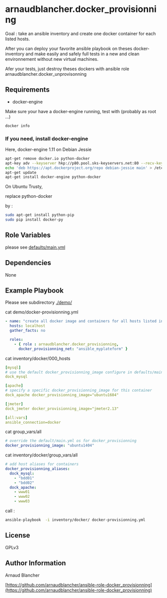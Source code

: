 arnaudblancher.docker_provisionning
===================================

Goal : take an ansible inventory and create one docker container for each listed hosts.

After you can deploy your favorite ansible playbook on theses docker-inventory and make easily and safely full tests in a new and clean environnement without new virtual machines.

Afer your tests, just destroy theses dockers with ansible role arnaudblancher.docker_unprovisonning 

Requirements
------------

- docker-engine

Make sure your have a docker-engine running, test with (probably as root ...)

```bash
docker info
```

### If you need, install docker-engine

Here, docker-engine 1.11 on Debian Jessie

```bash
apt-get remove docker.io python-docker
apt-key adv --keyserver hkp://p80.pool.sks-keyservers.net:80 --recv-keys 58118E89F3A912897C070ADBF76221572C52609D
echo 'deb https://apt.dockerproject.org/repo debian-jessie main' > /etc/apt/sources.list.d/docker.list
apt-get update
apt-get install docker-engine python-docker
```

On Ubuntu Trusty,

replace
 python-docker

by :

```bash
sudo apt-get install python-pip
sudo pip install docker-py
```

Role Variables
--------------

please see [defaults/main.yml](defaults/main.yml)

Dependencies
------------

None

Example Playbook
----------------
Please see subdirectory [./demo/](./demo/)

cat demo/docker-provisionning.yml
```yaml
- name: "create all docker image and containers for all hosts listed in inventory"
  hosts: localhost
  gather_facts: no

  roles:
    - { role : arnaudblancher.docker_provisionning,
      docker_provisionning_net: "ansible_myplateform" }
```

cat inventory/docker/000_hosts
```yaml
[mysql]
# use the default docker_provisionning_image configure in defaults/main.yml
dock_mysql

[apache]
# specify a specific docker_provisionning_image for this container
dock_apache docker_provisionning_image="ubuntu1604"

[jmeter]
dock_jmeter docker_provisionning_image="jmeter2.13"

[all:vars]
ansible_connection=docker
```

cat group_vars/all
```yaml
# override the default/main.yml os for docker_provisionning
docker_provisionning_image: "ubuntu1404"
```

cat inventory/docker/group_vars/all 
```yaml
# add host aliases for containers
docker_provisionning_aliases:
  dock_mysql:
    - "bdd01"
    - "bdd02"
  dock_apache:
    - www01
    - www02
    - www03
```

call :
```bash
ansible-playbook  -i inventory/docker/ docker-provisionning.yml
```

License
-------

GPLv3

Author Information
------------------

Arnaud Blancher

[https://github.com/arnaudblancher/ansible-role-docker_provisionning](https://github.com/arnaudblancher/ansible-role-docker_provisionning)


